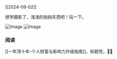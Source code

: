 [[2024-09-02]]

想学摄影了，浅浅的拍拍东西吧！玩一下。

<img src="http://c.zhzhzh.fun/d/123%E4%BA%91%E7%9B%98/%E5%9B%BE%E7%89%87/IMG_20240903_173553.jpg?sign=hfDWZZhOF5R2h11f3BLZnWZzz3Uzq46KIVG93Skgm_0=:0" alt="Image" style="max-width: 100%; height: auto;">
<img src="http://c.zhzhzh.fun/d/123%E4%BA%91%E7%9B%98/%E5%9B%BE%E7%89%87/IMG_20240903_190020.jpg?sign=3GJLhly4F0gl9smk7n5X9tBibL-38L5FzhCHStcUzbo=:0" alt="Image" style="max-width: 100%; height: auto;">


### 阅读
[[一年顶十年-个人财富与影响力升级指南]]，标题党，🤦‍♀️